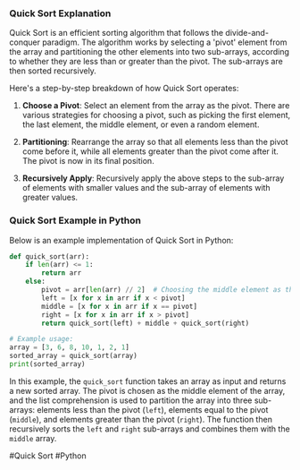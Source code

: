 ### Quick Sort Explanation

Quick Sort is an efficient sorting algorithm that follows the divide-and-conquer paradigm. The algorithm works by selecting a 'pivot' element from the array and partitioning the other elements into two sub-arrays, according to whether they are less than or greater than the pivot. The sub-arrays are then sorted recursively.

Here's a step-by-step breakdown of how Quick Sort operates:

1. **Choose a Pivot**: Select an element from the array as the pivot. There are various strategies for choosing a pivot, such as picking the first element, the last element, the middle element, or even a random element.

2. **Partitioning**: Rearrange the array so that all elements less than the pivot come before it, while all elements greater than the pivot come after it. The pivot is now in its final position.

3. **Recursively Apply**: Recursively apply the above steps to the sub-array of elements with smaller values and the sub-array of elements with greater values.

### Quick Sort Example in Python

Below is an example implementation of Quick Sort in Python:

```python
def quick_sort(arr):
    if len(arr) <= 1:
        return arr
    else:
        pivot = arr[len(arr) // 2]  # Choosing the middle element as the pivot
        left = [x for x in arr if x < pivot]
        middle = [x for x in arr if x == pivot]
        right = [x for x in arr if x > pivot]
        return quick_sort(left) + middle + quick_sort(right)

# Example usage:
array = [3, 6, 8, 10, 1, 2, 1]
sorted_array = quick_sort(array)
print(sorted_array)
```

In this example, the `quick_sort` function takes an array as input and returns a new sorted array. The pivot is chosen as the middle element of the array, and the list comprehension is used to partition the array into three sub-arrays: elements less than the pivot (`left`), elements equal to the pivot (`middle`), and elements greater than the pivot (`right`). The function then recursively sorts the `left` and `right` sub-arrays and combines them with the `middle` array.

#Quick Sort #Python